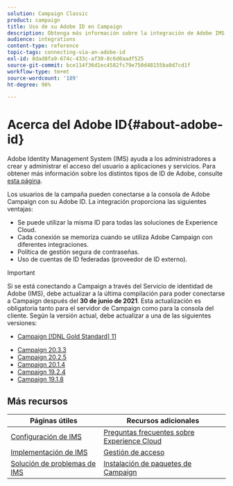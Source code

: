 ```yaml
---
solution: Campaign Classic
product: campaign
title: Uso de su Adobe ID en Campaign
description: Obtenga más información sobre la integración de Adobe IMS
audience: integrations
content-type: reference
topic-tags: connecting-via-an-adobe-id
exl-id: 8dad8fa9-674c-433c-af30-8c6d0aadf525
source-git-commit: bce114f36d1ec4582fc79e750d48155ba0d7cd1f
workflow-type: tm+mt
source-wordcount: '189'
ht-degree: 96%

---
```


# Acerca del Adobe ID{#about-adobe-id}

Adobe Identity Management System (IMS) ayuda a los administradores a crear y administrar el acceso del usuario a aplicaciones y servicios. Para obtener más información sobre los distintos tipos de ID de Adobe, consulte [esta página](https://helpx.adobe.com/es/enterprise/using/identity.html).

Los usuarios de la campaña pueden conectarse a la consola de Adobe Campaign con su Adobe ID. La integración proporciona las siguientes ventajas:

* Se puede utilizar la misma ID para todas las soluciones de Experience Cloud.
* Cada conexión se memoriza cuando se utiliza Adobe Campaign con diferentes integraciones.
* Política de gestión segura de contraseñas.
* Uso de cuentas de ID federadas (proveedor de ID externo).


>[!IMPORTANT]
>
>Si se está conectando a Campaign a través del Servicio de identidad de Adobe (IMS), debe actualizar a la última compilación para poder conectarse a Campaign después del **30 de junio de 2021**. Esta actualización es obligatoria tanto para el servidor de Campaign como para la consola del cliente. Según la versión actual, debe actualizar a una de las siguientes versiones:
>
> * [Campaign [!DNL Gold Standard] 11](../../rn/using/gold-standard.md)
* [Campaign 20.3.3](../../rn/using/latest-release.md)
* [Campaign 20.2.5](../../rn/using/release--20-2.md)
* [Campaign 20.1.4](../../rn/using/release--20-1.md)
* [Campaign 19.2.4](../../rn/using/release--19-2.md)
* [Campaign 19.1.8](../../rn/using/release--19-1.md)



## Más recursos

| Páginas útiles | Recursos adicionales |
|---|---|
| [Configuración de IMS](../../integrations/using/configuring-ims.md) | [Preguntas frecuentes sobre Experience Cloud](https://experienceleague.adobe.com/docs/core-services/interface/manage-users-and-products/faq.html) |
| [Implementación de IMS](../../integrations/using/implementing-ims.md) | [Gestión de acceso](../../platform/using/access-management.md) |
| [Solución de problemas de IMS](../../integrations/using/ims-troubleshooting.md) | [Instalación de paquetes de Campaign](../../installation/using/installing-campaign-standard-packages.md) |
